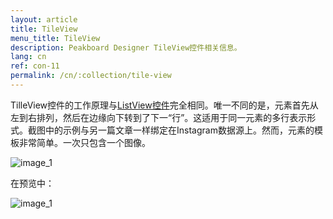 ```yaml
---
layout: article
title: TileView
menu_title: TileView
description: Peakboard Designer TileView控件相关信息。
lang: cn
ref: con-11
permalink: /cn/:collection/tile-view
---
```


TilleView控件的工作原理与[ListView控件](/controls/10-en-list-view.html)完全相同。唯一不同的是，元素首先从左到右排列，然后在边缘向下转到了下一“行”。这适用于同一元素的多行表示形式。截图中的示例与另一篇文章一样绑定在Instagram数据源上。然而，元素的模板非常简单。一次只包含一个图像。

![image_1](/assets/images/Controls/TileView/ControlsTileView01.png)

在预览中：

![image_1](/assets/images/Controls/TileView/ControlsTileView02.png)
